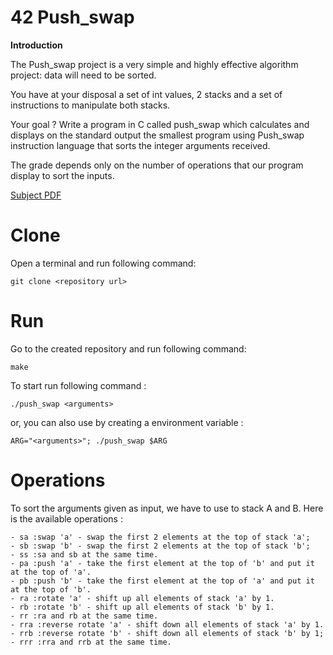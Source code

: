 # 42 Push_swap

<strong>Introduction</strong>

The Push_swap project is a very simple and highly effective algorithm project: data will need to be sorted.

You have at your disposal a set of int values, 2 stacks and a set of instructions to manipulate both stacks.


Your goal ? Write a program in C called push_swap which calculates and displays on the standard output the smallest program using Push_swap instruction language that sorts the integer arguments received.

The grade depends only on the number of operations that our program display to sort the inputs.

[Subject PDF](https://github.com/williamollio/push_swap/tree/master/subject)

# Clone
Open a terminal and run following command:
```
git clone <repository url>
```
# Run
Go to the created repository and run following command:
```
make
```
To start run following command :
```
./push_swap <arguments>
```
or, you can also use by creating a environment variable :
```
ARG="<arguments>"; ./push_swap $ARG
```
# Operations

To sort the arguments given as input, we have to use to stack A and B. Here is the available operations :
```
- sa :swap 'a' - swap the first 2 elements at the top of stack 'a';
- sb :swap 'b' - swap the first 2 elements at the top of stack 'b';
- ss :sa and sb at the same time.
- pa :push 'a' - take the first element at the top of 'b' and put it at the top of 'a'.
- pb :push 'b' - take the first element at the top of 'a' and put it at the top of 'b'.
- ra :rotate 'a' - shift up all elements of stack 'a' by 1.
- rb :rotate 'b' - shift up all elements of stack 'b' by 1.
- rr :ra and rb at the same time.
- rra :reverse rotate 'a' - shift down all elements of stack 'a' by 1.
- rrb :reverse rotate 'b' - shift down all elements of stack 'b' by 1;
- rrr :rra and rrb at the same time.

```

